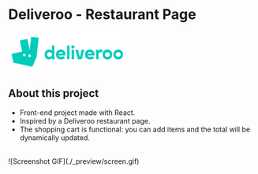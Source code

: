 # Deliveroo - Restaurant Page

<img src="./src/img/logo.png" alt="Deliveroo logo" height="80px" />

## About this project

- Front-end project made with React.
- Inspired by a Deliveroo restaurant page.
- The shopping cart is functional: you can add items and the total will be dynamically updated.
<br />
![Screenshot GIF](./_preview/screen.gif)
